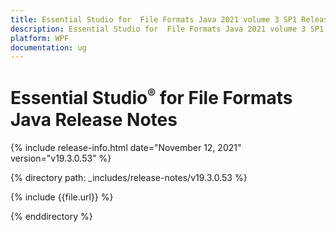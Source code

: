 ```yaml
---
title: Essential Studio for  File Formats Java 2021 volume 3 SP1 Release Notes  
description: Essential Studio for  File Formats Java 2021 volume 3 SP1 Release Notes   
platform: WPF
documentation: ug
---
```


# Essential Studio<sup style="font-size:70%">&reg;</sup> for  File Formats Java  Release Notes  

{% include release-info.html date="November 12, 2021" version="v19.3.0.53" %} 


{% directory path: _includes/release-notes/v19.3.0.53 %}

{% include {{file.url}} %}

{% enddirectory %}